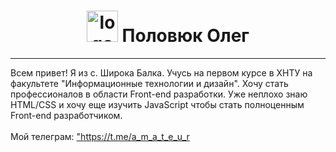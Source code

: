 <html>
  <head>
    <head>
      <body>
        <center>
         <h1><img src="https://meragor.com/files/styles//ava_800_800_wm/ava-289.jpg" height="50px" width="50px" alt="logo"> Половюк Олег </h1>
        </center>
        <hr />
        Всем привет! Я из с. Широка Балка. Учусь на первом курсе в ХНТУ на факультете "Информационные технологии и дизайн". Хочу стать профессионалов в области Front-end разработки. Уже неплохо знаю HTML/CSS и хочу еще изучить JavaScript чтобы стать полноценным Front-end разработчиком. 
        <br/>
        <br/>
        Мой телеграм: <a href="https://t.me/a_m_a_t_e_u_r">"https://t.me/a_m_a_t_e_u_r</a>
      </body>

